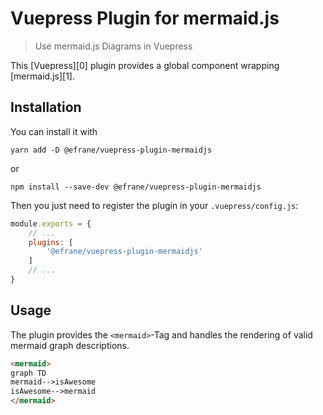 # Vuepress Plugin for mermaid.js

> Use mermaid.js Diagrams in Vuepress

This [Vuepress][0] plugin provides a global component wrapping [mermaid.js][1].

## Installation

You can install it with

``` shell
yarn add -D @efrane/vuepress-plugin-mermaidjs
```

or

``` shell
npm install --save-dev @efrane/vuepress-plugin-mermaidjs
```

Then you just need to register the plugin in your `.vuepress/config.js`:

``` js
module.exports = {
    // ...
    plugins: [
        '@efrane/vuepress-plugin-mermaidjs'
    ]
    // ...
}
```

## Usage

The plugin provides the `<mermaid>`-Tag and handles the rendering
of valid mermaid graph descriptions.

``` markdown
<mermaid>
graph TD
mermaid-->isAwesome
isAwesome-->mermaid
</mermaid>
```

